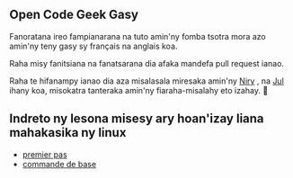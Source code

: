 ## Open Code Geek Gasy 


Fanoratana ireo fampianarana na tuto amin'ny fomba tsotra mora azo amin'ny teny gasy sy français na anglais koa.

Raha misy fanitsiana na fanatsarana dia afaka mandefa pull request ianao.

Raha te hifanampy ianao dia aza misalasala miresaka amin'ny [Niry](https://github.com/NyAndria)  , na [Jul](https://github.com/julkwel) ihany koa, misokatra tanteraka amin'ny fiaraha-misalahy eto izahay. :raised_hands:

## Indreto ny lesona misesy ary hoan'izay liana mahakasika ny linux

- [premier pas](https://github.com/open-code-geek-gasy/Linux/blob/master/premier-pas.md)
- [commande de base](https://github.com/open-code-geek-gasy/Linux/blob/master/commande-base.md)
